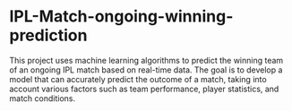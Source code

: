 # IPL-Match-ongoing-winning-prediction
This project uses machine learning algorithms to predict the winning team of an ongoing IPL match based on real-time data. The goal is to develop a model that can accurately predict the outcome of a match, taking into account various factors such as team performance, player statistics, and match conditions. 
